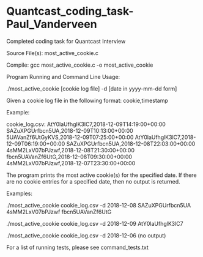 # Quantcast_coding_task-Paul_Vanderveen
Completed coding task for Quantcast Interview

Source File(s):
most_active_cookie.c

Compile: 
gcc most_active_cookie.c -o most_active_cookie

Program Running and Command Line Usage:

./most_active_cookie [cookie log file] -d [date in yyyy-mm-dd form]

Given a cookie log file in the following format:
cookie,timestamp

Example:

cookie_log.csv:
AtY0laUfhglK3lC7,2018-12-09T14:19:00+00:00
SAZuXPGUrfbcn5UA,2018-12-09T10:13:00+00:00
5UAVanZf6UtGyKVS,2018-12-09T07:25:00+00:00
AtY0laUfhglK3lC7,2018-12-09T06:19:00+00:00
SAZuXPGUrfbcn5UA,2018-12-08T22:03:00+00:00
4sMM2LxV07bPJzwf,2018-12-08T21:30:00+00:00
fbcn5UAVanZf6UtG,2018-12-08T09:30:00+00:00
4sMM2LxV07bPJzwf,2018-12-07T23:30:00+00:00

The program prints the most active cookie(s) for the specified date. If there are no cookie 
entries for a specified date, then no output is returned.

Examples:


./most_active_cookie cookie_log.csv -d 2018-12-08
SAZuXPGUrfbcn5UA
4sMM2LxV07bPJzwf
fbcn5UAVanZf6UtG

./most_active_cookie cookie_log.csv -d 2018-12-09
AtY0laUfhglK3lC7

./most_active_cookie cookie_log.csv -d 2018-12-06
(no output)

For a list of running tests, please see command_tests.txt

